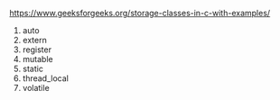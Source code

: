 https://www.geeksforgeeks.org/storage-classes-in-c-with-examples/


1. auto
2. extern
3. register
4. mutable
5. static
6. thread_local
7. volatile

